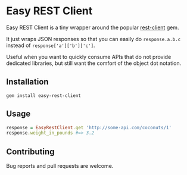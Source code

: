# Easy REST Client

Easy REST Client is a tiny wrapper around the popular
[rest-client](https://github.com/rest-client/rest-client)
gem.

It just wraps JSON responses so that you can easily do `response.a.b.c` instead of `response['a']['b']['c']`.

Useful when you want to quickly consume APIs that do not provide dedicated libraries, but still want the comfort of the object dot notation.

## Installation

    gem install easy-rest-client

## Usage

```ruby
response = EasyRestClient.get 'http://some-api.com/coconuts/1'
response.weight_in_pounds #=> 3.2
```

## Contributing

Bug reports and pull requests are welcome.
